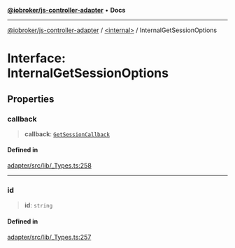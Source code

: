 [**@iobroker/js-controller-adapter**](../../README.md) • **Docs**

***

[@iobroker/js-controller-adapter](../../globals.md) / [\<internal\>](../README.md) / InternalGetSessionOptions

# Interface: InternalGetSessionOptions

## Properties

### callback

> **callback**: [`GetSessionCallback`](../type-aliases/GetSessionCallback.md)

#### Defined in

[adapter/src/lib/\_Types.ts:258](https://github.com/ioBroker/ioBroker.js-controller/blob/db3148f4f009815e1f45f53311ac77bd26045ce1/packages/adapter/src/lib/_Types.ts#L258)

***

### id

> **id**: `string`

#### Defined in

[adapter/src/lib/\_Types.ts:257](https://github.com/ioBroker/ioBroker.js-controller/blob/db3148f4f009815e1f45f53311ac77bd26045ce1/packages/adapter/src/lib/_Types.ts#L257)
